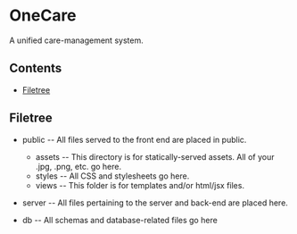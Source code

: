 # OneCare

A unified care-management system.

##  Contents

  * [Filetree](#filetree)

##  Filetree

 * public -- 
   All files served to the front end are placed in public.  
   * assets -- 
     This directory is for statically-served assets.  All of your .jpg, .png, etc. go here.
   * styles -- 
     All CSS and stylesheets go here.
   * views -- 
     This folder is for templates and/or html/jsx files.

 * server -- 
   All files pertaining to the server and back-end are placed here.
 * db -- 
   All schemas and database-related files go here
